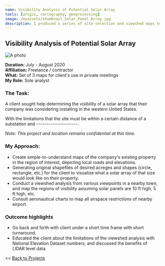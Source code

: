 ```yaml
---
name: Visibility Analysis of Potential Solar Array
tools: [arcgis, cartography, geoprocessing]
image: /myassets/thumbnail_Solar_Panel_Array.jpg
description: I produced a series of site-selection and viewshed maps to inform a client's solar project development.
---
```


## Visibility Analysis of Potential Solar Array ##

![A photo](http://placekitten.com/400/375)

**Duration:** July - August 2020  
**Affiliation:** Freelance / contractor  
**What:** Set of 3 maps for client's use in private meetings  
**My Role:** Sole analyst  

### The Task:

A client sought help determining the visibility of a solar array that their company was considering installing in the western United States.

With the limitations that the site must be within a certain distance of a substation and ---------------------. 

*Note: This project and location remains confidential at this time.*

### My Approach: 
* Create simple-to-understand maps of the company's existing property in the region of interest, depicting local roads and elevations. 
* Generating original shapefiles of desired acreges and shapes (circle, rectangle, etc.) for the client to visualize what a solar array of that size would look like on their property.
* Conduct a viewshed analysis from various viewpoints in a nearby town, and map the regions of visibility assuming solar panels are 10 ft high, 5 ft high, etc.
* Consult aeronautical charts to map all airspace restrictions of nearby airport.


### Outcome highlights
* Go back and forth with client under a short time frame with short turnaround.
* Educated the client about the limitations of the viewshed analysis with National Elevation Dataset numbers, and discussed the benefits of LIDAR level data.




<< [Back to Projects](/projects/)